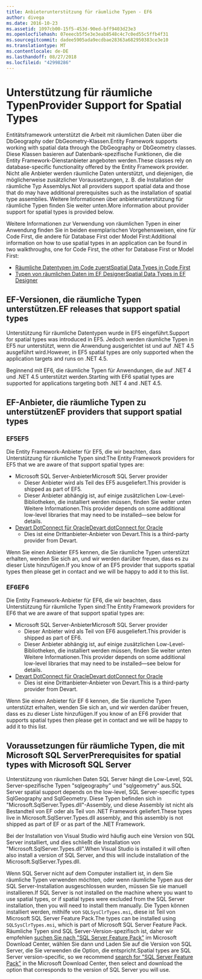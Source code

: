 ```yaml
---
title: Anbieterunterstützung für räumliche Typen - EF6
author: divega
ms.date: 2016-10-23
ms.assetid: 1097cb00-15f5-453d-90ed-bff9403d23e3
ms.openlocfilehash: 07eeecb5f5e3e3eab8548c4c7c0ed55c5ffb4f31
ms.sourcegitcommit: dadee5905ada9ecdbae28363a682950383ce3e10
ms.translationtype: MT
ms.contentlocale: de-DE
ms.lasthandoff: 08/27/2018
ms.locfileid: "42998286"
---
```

# <a name="provider-support-for-spatial-types"></a><span data-ttu-id="3b9cb-102">Unterstützung für räumliche Typen</span><span class="sxs-lookup"><span data-stu-id="3b9cb-102">Provider Support for Spatial Types</span></span>
<span data-ttu-id="3b9cb-103">Entitätsframework unterstützt die Arbeit mit räumlichen Daten über die DbGeography oder DbGeometry-Klassen.</span><span class="sxs-lookup"><span data-stu-id="3b9cb-103">Entity Framework supports working with spatial data through the DbGeography or DbGeometry classes.</span></span> <span data-ttu-id="3b9cb-104">Diese Klassen basieren auf Datenbank-spezifische Funktionen, die die Entity Framework-Dienstanbieter angeboten werden.</span><span class="sxs-lookup"><span data-stu-id="3b9cb-104">These classes rely on database-specific functionality offered by the Entity Framework provider.</span></span> <span data-ttu-id="3b9cb-105">Nicht alle Anbieter werden räumliche Daten unterstützt, und diejenigen, die möglicherweise zusätzlicher Voraussetzungen, z. B. die Installation der räumliche Typ Assemblys.</span><span class="sxs-lookup"><span data-stu-id="3b9cb-105">Not all providers support spatial data and those that do may have additional prerequisites such as the installation of spatial type assemblies.</span></span> <span data-ttu-id="3b9cb-106">Weitere Informationen über anbieterunterstützung für räumliche Typen finden Sie weiter unten.</span><span class="sxs-lookup"><span data-stu-id="3b9cb-106">More information about provider support for spatial types is provided below.</span></span>  

<span data-ttu-id="3b9cb-107">Weitere Informationen zur Verwendung von räumlichen Typen in einer Anwendung finden Sie in beiden exemplarischen Vorgehensweisen, eine für Code First, die andere für Database First oder Model First:</span><span class="sxs-lookup"><span data-stu-id="3b9cb-107">Additional information on how to use spatial types in an application can be found in two walkthroughs, one for Code First, the other for Database First or Model First:</span></span>  

- [<span data-ttu-id="3b9cb-108">Räumliche Datentypen im Code zuerst</span><span class="sxs-lookup"><span data-stu-id="3b9cb-108">Spatial Data Types in Code First</span></span>](~/ef6/modeling/code-first/data-types/spatial.md)  
- [<span data-ttu-id="3b9cb-109">Typen von räumlichen Daten im EF Designer</span><span class="sxs-lookup"><span data-stu-id="3b9cb-109">Spatial Data Types in EF Designer</span></span>](~/ef6/modeling/designer/data-types/spatial.md)  

## <a name="ef-releases-that-support-spatial-types"></a><span data-ttu-id="3b9cb-110">EF-Versionen, die räumliche Typen unterstützen.</span><span class="sxs-lookup"><span data-stu-id="3b9cb-110">EF releases that support spatial types</span></span>  

<span data-ttu-id="3b9cb-111">Unterstützung für räumliche Datentypen wurde in EF5 eingeführt.</span><span class="sxs-lookup"><span data-stu-id="3b9cb-111">Support for spatial types was introduced in EF5.</span></span> <span data-ttu-id="3b9cb-112">Jedoch werden räumliche Typen in EF5 nur unterstützt, wenn die Anwendung ausgerichtet ist und auf .NET 4.5 ausgeführt wird.</span><span class="sxs-lookup"><span data-stu-id="3b9cb-112">However, in EF5 spatial types are only supported when the application targets and runs on .NET 4.5.</span></span>  

<span data-ttu-id="3b9cb-113">Beginnend mit EF6, die räumliche Typen für Anwendungen, die auf .NET 4 und .NET 4.5 unterstützt werden.</span><span class="sxs-lookup"><span data-stu-id="3b9cb-113">Starting with EF6 spatial types are supported for applications targeting both .NET 4 and .NET 4.5.</span></span>  

## <a name="ef-providers-that-support-spatial-types"></a><span data-ttu-id="3b9cb-114">EF-Anbieter, die räumliche Typen zu unterstützen</span><span class="sxs-lookup"><span data-stu-id="3b9cb-114">EF providers that support spatial types</span></span>  

### <a name="ef5"></a><span data-ttu-id="3b9cb-115">EF5</span><span class="sxs-lookup"><span data-stu-id="3b9cb-115">EF5</span></span>  

<span data-ttu-id="3b9cb-116">Die Entity Framework-Anbieter für EF5, die wir beachten, dass Unterstützung für räumliche Typen sind:</span><span class="sxs-lookup"><span data-stu-id="3b9cb-116">The Entity Framework providers for EF5 that we are aware of that support spatial types are:</span></span>  

- <span data-ttu-id="3b9cb-117">Microsoft SQL Server-Anbieter</span><span class="sxs-lookup"><span data-stu-id="3b9cb-117">Microsoft SQL Server provider</span></span>  
    - <span data-ttu-id="3b9cb-118">Dieser Anbieter wird als Teil des EF5 ausgeliefert.</span><span class="sxs-lookup"><span data-stu-id="3b9cb-118">This provider is shipped as part of EF5.</span></span>  
    - <span data-ttu-id="3b9cb-119">Dieser Anbieter abhängig ist, auf einige zusätzlichen Low-Level-Bibliotheken, die installiert werden müssen, finden Sie weiter unten Weitere Informationen.</span><span class="sxs-lookup"><span data-stu-id="3b9cb-119">This provider depends on some additional low-level libraries that may need to be installed—see below for details.</span></span>  
- [<span data-ttu-id="3b9cb-120">Devart DotConnect für Oracle</span><span class="sxs-lookup"><span data-stu-id="3b9cb-120">Devart dotConnect for Oracle</span></span>](http://www.devart.com/dotconnect/oracle/)  
    - <span data-ttu-id="3b9cb-121">Dies ist eine Drittanbieter-Anbieter von Devart.</span><span class="sxs-lookup"><span data-stu-id="3b9cb-121">This is a third-party provider from Devart.</span></span>  

<span data-ttu-id="3b9cb-122">Wenn Sie einen Anbieter EF5 kennen, die Sie räumliche Typen unterstützt erhalten, wenden Sie sich an, und wir werden darüber freuen, dass es zu dieser Liste hinzufügen.</span><span class="sxs-lookup"><span data-stu-id="3b9cb-122">If you know of an EF5 provider that supports spatial types then please get in contact and we will be happy to add it to this list.</span></span>  

### <a name="ef6"></a><span data-ttu-id="3b9cb-123">EF6</span><span class="sxs-lookup"><span data-stu-id="3b9cb-123">EF6</span></span>  

<span data-ttu-id="3b9cb-124">Die Entity Framework-Anbieter für EF6, die wir beachten, dass Unterstützung für räumliche Typen sind:</span><span class="sxs-lookup"><span data-stu-id="3b9cb-124">The Entity Framework providers for EF6 that we are aware of that support spatial types are:</span></span>  

- <span data-ttu-id="3b9cb-125">Microsoft SQL Server-Anbieter</span><span class="sxs-lookup"><span data-stu-id="3b9cb-125">Microsoft SQL Server provider</span></span>  
    - <span data-ttu-id="3b9cb-126">Dieser Anbieter wird als Teil von EF6 ausgeliefert.</span><span class="sxs-lookup"><span data-stu-id="3b9cb-126">This provider is shipped as part of EF6.</span></span>  
    - <span data-ttu-id="3b9cb-127">Dieser Anbieter abhängig ist, auf einige zusätzlichen Low-Level-Bibliotheken, die installiert werden müssen, finden Sie weiter unten Weitere Informationen.</span><span class="sxs-lookup"><span data-stu-id="3b9cb-127">This provider depends on some additional low-level libraries that may need to be installed—see below for details.</span></span>  
- [<span data-ttu-id="3b9cb-128">Devart DotConnect für Oracle</span><span class="sxs-lookup"><span data-stu-id="3b9cb-128">Devart dotConnect for Oracle</span></span>](http://www.devart.com/dotconnect/oracle/)  
    - <span data-ttu-id="3b9cb-129">Dies ist eine Drittanbieter-Anbieter von Devart.</span><span class="sxs-lookup"><span data-stu-id="3b9cb-129">This is a third-party provider from Devart.</span></span>  

<span data-ttu-id="3b9cb-130">Wenn Sie einen Anbieter für EF 6 kennen, die Sie räumliche Typen unterstützt erhalten, wenden Sie sich an, und wir werden darüber freuen, dass es zu dieser Liste hinzufügen.</span><span class="sxs-lookup"><span data-stu-id="3b9cb-130">If you know of an EF6 provider that supports spatial types then please get in contact and we will be happy to add it to this list.</span></span>  

## <a name="prerequisites-for-spatial-types-with-microsoft-sql-server"></a><span data-ttu-id="3b9cb-131">Voraussetzungen für räumliche Typen, die mit Microsoft SQL Server</span><span class="sxs-lookup"><span data-stu-id="3b9cb-131">Prerequisites for spatial types with Microsoft SQL Server</span></span>  

<span data-ttu-id="3b9cb-132">Unterstützung von räumlichen Daten SQL Server hängt die Low-Level, SQL Server-spezifische Typen "sqlgeography" und "sqlgeometry" aus.</span><span class="sxs-lookup"><span data-stu-id="3b9cb-132">SQL Server spatial support depends on the low-level, SQL Server-specific types SqlGeography and SqlGeometry.</span></span> <span data-ttu-id="3b9cb-133">Diese Typen befinden sich in "Microsoft.SqlServer.Types.dll"-Assembly, und diese Assembly ist nicht als Bestandteil von EF oder als Teil von .NET Framework geliefert.</span><span class="sxs-lookup"><span data-stu-id="3b9cb-133">These types live in Microsoft.SqlServer.Types.dll assembly, and this assembly is not shipped as part of EF or as part of the .NET Framework.</span></span>  

<span data-ttu-id="3b9cb-134">Bei der Installation von Visual Studio wird häufig auch eine Version von SQL Server installiert, und dies schließt die Installation von "Microsoft.SqlServer.Types.dll".</span><span class="sxs-lookup"><span data-stu-id="3b9cb-134">When Visual Studio is installed it will often also install a version of SQL Server, and this will include installation of the Microsoft.SqlServer.Types.dll.</span></span>  

<span data-ttu-id="3b9cb-135">Wenn SQL Server nicht auf dem Computer installiert ist, in dem Sie räumliche Typen verwenden möchten, oder wenn räumliche Typen aus der SQL Server-Installation ausgeschlossen wurden, müssen Sie sie manuell installieren.</span><span class="sxs-lookup"><span data-stu-id="3b9cb-135">If SQL Server is not installed on the machine where you want to use spatial types, or if spatial types were excluded from the SQL Server installation, then you will need to install them manually.</span></span> <span data-ttu-id="3b9cb-136">Die Typen können installiert werden, mithilfe von `SQLSysClrTypes.msi`, diese ist Teil von Microsoft SQL Server Feature Pack.</span><span class="sxs-lookup"><span data-stu-id="3b9cb-136">The types can be installed using `SQLSysClrTypes.msi`, which is part of Microsoft SQL Server Feature Pack.</span></span> <span data-ttu-id="3b9cb-137">Räumliche Typen sind SQL Server-Version-spezifisch ist, daher wir empfehlen [suchen Sie nach "SQL Server Feature Pack"](https://www.microsoft.com/en-us/search/result.aspx?q=sql+server+feature+pack) im Microsoft Download Center, wählen Sie dann und Laden Sie auf die Version von SQL Server, die Sie verwenden die Option, die entspricht.</span><span class="sxs-lookup"><span data-stu-id="3b9cb-137">Spatial types are SQL Server version-specific, so we recommend [search for "SQL Server Feature Pack"](https://www.microsoft.com/en-us/search/result.aspx?q=sql+server+feature+pack) in the Microsoft Download Center, then select and download the option that corresponds to the version of SQL Server you will use.</span></span>
